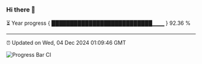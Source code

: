 ### Hi there 👋

⏳ Year progress { ███████████████████████████▁▁▁ } 92.36 %

---

⏰ Updated on Wed, 04 Dec 2024 01:09:46 GMT

![Progress Bar CI](https://github.com/liununu/liununu/workflows/Progress%20Bar%20CI/badge.svg)
